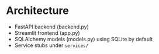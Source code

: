 # Architecture

- FastAPI backend (backend.py)
- Streamlit frontend (app.py)
- SQLAlchemy models (models.py) using SQLite by default
- Service stubs under `services/`
